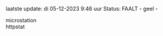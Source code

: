 laatste update: 
di 05-12-2023  9:46   uur 
Status: FAALT - geel - 
<div class="service Y">microstation</div><div class="service G">httpstat</div>